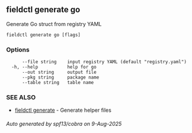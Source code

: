 ## fieldctl generate go

Generate Go struct from registry YAML

```
fieldctl generate go [flags]
```

### Options

```
      --file string    input registry YAML (default "registry.yaml")
  -h, --help           help for go
      --out string     output file
      --pkg string     package name
      --table string   table name
```

### SEE ALSO

* [fieldctl generate](fieldctl_generate.md)	 - Generate helper files

###### Auto generated by spf13/cobra on 9-Aug-2025
